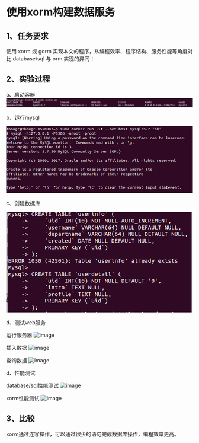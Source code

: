 # 使用xorm构建数据服务
## 1、任务要求
使用 xorm 或 gorm 实现本文的程序，从编程效率、程序结构、服务性能等角度对比 database/sql 与 orm 实现的异同！

## 2、实验过程
a、启动容器
![image](https://github.com/zanhaofang/cloudgo-data/blob/master/pics/pic1.png)

b、运行mysql

![image](https://github.com/zanhaofang/cloudgo-data/blob/master/pics/pic2.png)

c、创建数据库

![image](https://github.com/zanhaofang/cloudgo-data/blob/master/pics/pic3.png)

d、测试web服务

运行服务器
![image]()

插入数据
![image]()

查询数据
![image]()

d、性能测试

database/sql性能测试
![image]()

xorm性能测试
![image]()

## 3、比较
xorm通过连写操作，可以通过很少的语句完成数据库操作，编程效率更高。
